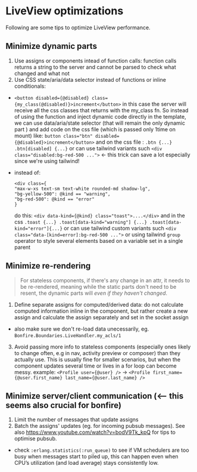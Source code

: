 <!--
SPDX-FileCopyrightText: 2025 Bonfire Networks <https://bonfirenetworks.org/contact/>

SPDX-License-Identifier: AGPL-3.0-only
SPDX-License-Identifier: CC0-1.0
-->

# LiveView optimizations

Following are some tips to optimize LiveView performance.

## Minimize dynamic parts

1. Use assigns or components intead of function calls: function calls returns a string to the server and cannot be parsed to check what changed and what not
2. Use CSS state/aria/data selector instead of functions or inline conditionals:
  - ```<button disabled={@disabled} class={my_class(@disabled)}>increment</button>```  in this case the server will receive all the css classes that returns with the my_class fn. So instead of using the function and inject dynamic code directly in the template, we can use data/aria/state selector (that will remain the only dynamic part ) and add code on the css file (which is passed only 1time on mount) like: ```button class="btn" disabled={@disabled}>increment</button>``` and on the css file : `.btn {...} .btn[disabled] {...}`  or can use tailwind variants such `<div class="disabled:bg-red-500 ...">` <- this trick can save a lot especially since we're using tailwind!
 
  - instead of: 
      ```
      <div class={
      "max-w-xs text-sm text-white rounded-md shadow-lg",
      "bg-yellow-500": @kind == "warning",
      "bg-red-500": @kind == "error"
      }
      ``` 
      do this: `<div data-kind={@kind} class="toast">....</div>` and in the css `.toast {...} .toast[data-kind="warning"] {...} .toast[data-kind="error"]{...}` or can use tailwind custom variants such `<div class="data-[kind=error]:bg-red-500 ...">` or using tailwind `group` operator to style several elements based on a variable set in a single parent

## Minimize re-rendering
> For stateless components, if there's any change in an attr, it needs to be re-rendered, meaning while the static parts don't need to be resent, the dynamic parts will _even if they haven't changed_. 

1. Define separate assigns for computed/derived data: do not calculate computed information inline in the component, but rather create a new assign and calculate the assign separately and set in the socket assign
- also make sure we don't re-load data unecessarily, eg. `Bonfire.Boundaries.LiveHandler.my_acls/1`
   
3. Avoid passing more info to stateless components (especially ones likely to change often, e.g in nav, activity preview or composer) than they actually use. This is usually fine for smaller scenarios, but when the component updates several time or lives in a for loop can become messy. example: 
     `<Profile user={@user} />` -> `<Profile first_name={@user.first_name} last_name={@user.last_name} />`

## Minimize server/client communication (<-- this seems also crucial for bonfire)

1. Limit the number of messages that update assigns
2. Batch the assigns' updates (eg. for incoming pubsub messages). See also https://www.youtube.com/watch?v=bodV9Tk_kpQ for tips to optimise pubsub.
- check `:erlang.statistics(:run_queue)` to see if VM schedulers are too busy when messages start to piled up, this can happen even when CPU’s utilization (and load average) stays consistently low.
